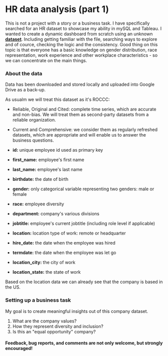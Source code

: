# HR data analysis (part 1)

This is not a project with a story or a business task. I have specifically searched for an HR dataset to showcase my ability in mySQL and Tableau. I wanted to create a dynamic dashboard from scratch using an unknown __[dataset](https://data.world/markbradbourne/rwfd-real-world-fake-data/workspace/file?filename=Human+Resources.csv)__. Including getting familiar with the file, searching ways to explore and of cource, checking the logic and the consistency. Good thing on this topic is that everyone has a basic knowledge on gender distribution, race representation, work experience and other workplace characteristics - so we can concentrate on the main things.

### About the data

Data has been downloaded and stored locally and uploaded into Google Drive as a back-up.

As usualm we will treat this dataset as it's ROCCC:
- Reliable, Original and Cited: complete time series, which are accurate and non-bias. We will treat them as second-party datasets from a reliable organization.
- Current and Comprehensive: we consider them as regularly refreshed datasets, which are appropriate and will enable us to answer the business questions. 

- __id:__ unique employee id used as primary key
- __first_name:__ employee's first name
- __last_name:__ employee's last name
- __birthdate:__ the date of birth
- __gender:__ only categorical variable representing two genders: male or female
- __race:__ employee diversity
- __department:__ company's various divisions
- __jobtitle:__ employee's current jobtitle (including role level if applicable)
- __location:__ location type of work: remote or headquarter
- __hire_date:__ the date when the employee was hired
- __termdate:__ the date when the employee was let go 
- __location_city:__ the city of work
- __location_state:__ the state of work

Based on the location data we can already see that the company is based in the US.

### Setting up a business task

My goal is to create meaningful insights out of this company dataset.

1. What are the company values?
2. How they represent diversity and inclusion?
3. Is this an "equal opportunity" company?

#### Feedback, bug reports, and comments are not only welcome, but strongly encouraged!
